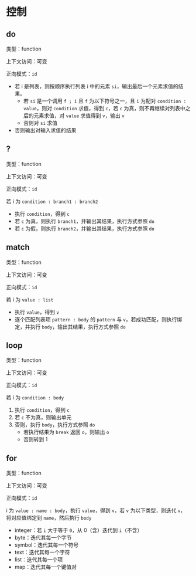 # 控制

## do

类型：function

上下文访问：可变

正向模式：`id`


- 若 i 是列表，则按顺序执行列表 i 中的元素 `si`，输出最后一个元素求值的结果。
  - 若 `si` 是一个调用 `f ; i` 且 `f` 为以下符号之一，且 `i` 为配对 `condition : value`，则对 `condition` 求值，得到 `c`，若 `c` 为真，则不再继续对列表中之后的元素求值，对 `value` 求值得到 `v`，输出 `v`
  - 否则对 `si` 求值
- 否则输出对输入求值的结果

## ?

类型：function

上下文访问：可变

正向模式：`id`


若 i 为 `condition : branch1 : branch2`

- 执行 `condition`，得到 `c`
- 若 `c` 为真，则执行 `branch1`，并输出其结果，执行方式参照 `do`
- 若 `c` 为假，则执行 `branch2`，并输出其结果，执行方式参照 `do`

## match

类型：function

上下文访问：可变

正向模式：`id`


若 i 为 `value : list`

- 执行 `value`，得到 `v`
- 逐个匹配列表项 `pattern : body` 的 `pattern` 与 `v`，若成功匹配，则执行绑定，并执行 `body`，输出其结果，执行方式参照 `do`

## loop

类型：function

上下文访问：可变

正向模式：`id`


若 i 为 `condition : body`

1. 执行 `condition`，得到 `c`
2. 若 `c` 不为真，则输出单元
3. 否则，执行 `body`，执行方式参照 `do`
   - 若执行结果为 `break` 返回 `o`，则输出 `o`
   - 否则转到 1

## for

类型：function

上下文访问：可变

正向模式：`id`


i 为 `value : name : body`，执行 `value`，得到 `v`，若 `v` 为以下类型，则迭代 `v`，将对应值绑定到 `name`，然后执行 `body`

- integer：若 `i` 大于等于 `0`，从 0（含）迭代到 `i`（不含）
- byte：迭代其每一个字节
- symbol：迭代其每一个符号
- text：迭代其每一个字符
- list：迭代其每一个项
- map：迭代其每一个键值对

